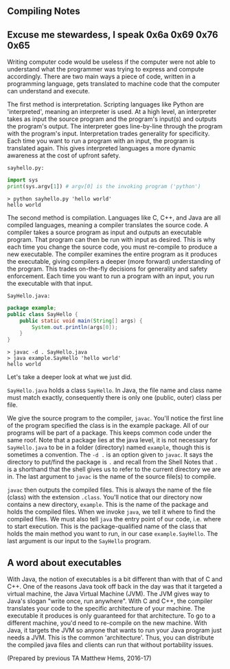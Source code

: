 ## Compiling Notes

Excuse me stewardess, I speak 0x6a 0x69 0x76 0x65
------

Writing computer code would be useless if the computer were not able to understand what the programmer was trying to express and compute accordingly. There are two main ways a piece of code, written in a programming language, gets translated to machine code that the computer can understand and execute.

The first method is interpretation. Scripting languages like Python are 'interpreted', meaning an interpreter is used. At a high level, an interpreter takes as input the source program and the program's input(s) and outputs the program's output. The interpreter goes line-by-line through the program with the program's input. Interpretation trades generality for specificity. Each time you want to run a program with an input, the program is translated again. This gives interpreted languages a more dynamic awareness at the cost of upfront safety.

```
sayhello.py:
```

```python
import sys
print(sys.argv[1]) # argv[0] is the invoking program ('python')
```
 
```
> python sayhello.py 'hello world'
hello world
```
 
The second method is compilation. Languages like C, C++, and Java are all compiled languages, meaning a compiler translates the source code. A compiler takes a source program as input and outputs an executable program. That program can then be run with input as desired. This is why each time you change the source code, you must re-compile to produce a new executable. The compiler examines the entire program as it produces the executable, giving compilers a deeper (more forward) understanding of the program. This trades on-the-fly decisions for generality and safety enforcement. Each time you want to run a program with an input, you run the executable with that input.

```
SayHello.java:
```

```java
package example;
public class SayHello {
    public static void main(String[] args) {
        System.out.println(args[0]);
    }
}
```

```
> javac -d . SayHello.java
> java example.SayHello 'hello world'
hello world
```

Let's take a deeper look at what we just did.

`SayHello.java` holds a class `SayHello`. In Java, the file name and class name must match exactly, consequently there is only one (public, outer) class per file.

We give the source program to the compiler, `javac`. You'll notice the first line of the program specified the class is in the example package. All of our programs will be part of a package. This keeps common code under the same roof. Note that a package lies at the java level, it is not necessary for `SayHello.java` to be in a folder (directory) named `example`, though this is sometimes a convention. The `-d .` is an option given to `javac`. It says the directory to put/find the package is `.` and recall from the Shell Notes that `.` is a shorthand that the shell gives us to refer to the current directory we are in. The last argument to `javac` is the name of the source file(s) to compile.

`javac` then outputs the compiled files. This is always the name of the file (class) with the extension `.class`. You'll notice that our directory now contains a new directory, `example`. This is the name of the package and holds the compiled files. When we invoke `java`, we tell it where to find the compiled files. We must also tell `java` the entry point of our code, i.e. where to start execution. This is the package-qualified name of the class that holds the main method you want to run, in our case `example.SayHello`. The last argument is our input to the `SayHello` program.

A word about executables
------

With Java, the notion of executables is a bit different than with that of C and C++. One of the reasons Java took off back in the day was that it targeted a virtual machine, the Java Virtual Machine (JVM). The JVM gives way to Java's slogan "write once, run anywhere". With C and C++, the compiler translates your code to the specific architecture of your machine. The executable it produces is only guaranteed for that architecture. To go to a different machine, you'd need to re-compile on the new machine. With Java, it targets the JVM so anyone that wants to run your Java program just needs a JVM. This is the common 'architecture'. Thus, you can distribute the compiled java files and clients can run that without portability issues.


(Prepared by previous TA Matthew Hems, 2016-17)

 

 
